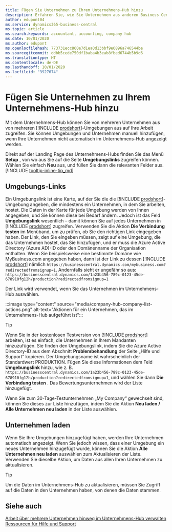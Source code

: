 ```yaml
---
title: Fügen Sie Unternehmen zu Ihrem Unternehmens-Hub hinzu
description: Erfahren Sie, wie Sie Unternehmen aus anderen Business Central-Umgebungen zu Ihrem Unternehmens-Hub hinzufügen, damit Sie die Arbeit in verschiedenen Umgebungen verwalten können.
author: edupont04
ms.service: dynamics365-business-central
ms.topic: article
ms.search.keywords: accountant, accounting, company hub
ms.date: 10/01/2020
ms.author: edupont
ms.openlocfilehash: 773731ecc860e7d1ea0d13bbf9e6896a746544be
ms.sourcegitcommit: ddbb5cede750df1baba4b3eab8fbed6744b5b9d6
ms.translationtype: HT
ms.contentlocale: de-DE
ms.lasthandoff: 10/01/2020
ms.locfileid: "3927674"
---
```

# <a name="add-companies-to-your-company-hub"></a>Fügen Sie Unternehmen zu Ihrem Unternehmens-Hub hinzu

Mit dem Unternehmens-Hub können Sie von mehreren Unternehmen aus von mehreren [!INCLUDE [prodshort](includes/prodshort.md)]-Umgebungen aus auf Ihre Arbeit zugreifen. Sie können Umgebungen und Unternehmen manuell hinzufügen, wenn Ihre Unternehmen nicht automatisch im Unternehmens-Hub angezeigt werden.  

Direkt auf der Landing Page des Unternehmens-Hubs finden Sie das Menü **Setup** , von wo aus Sie auf die Seite **Umgebungslinks** zugreifen können. Wählen Sie einfach **Neu** aus, und füllen Sie dann die relevanten Felder aus. [!INCLUDE [tooltip-inline-tip_md](includes/tooltip-inline-tip_md.md)]  

## <a name="environment-links"></a>Umgebungs-Links

Ein Umgebungslink ist eine Karte, auf der Sie die die [!INCLUDE [prodshort](includes/prodshort.md)]-Umgebung angeben, die mindestens ein Unternehmen, in dem Sie arbeiten, hostet. Die Daten in der Karte für jede Umgebung werden von Ihnen angegeben, und Sie können diese bei Bedarf ändern. Jedoch ist das Feld **Umgebungslink** wesentlich – damit können Sie auf jedes Unternehmen in [!INCLUDE [prodshort](includes/prodshort.md)] zugreifen. Verwenden Sie die Aktion **Die Verbindung testen** im Menüband, um zu prüfen, ob Sie den richtigen Link eingegeben haben. Der Link, den Sie eingeben müssen, zeigt auf eine Umgebung, die das Unternehmen hostet, das Sie hinzufügen, und er muss die Azure Active Directory (Azure AD)-ID oder den Domänenname der Organisation enthalten. Wenn Sie beispielsweise eine bestimmte Domäne wie MyBusiness.com angegeben haben, dann ist der Link zu dessen [!INCLUDE [prodshort](includes/prodshort.md)] nämlich ```https://businesscentral.dynamics.com/mybusiness.com?redirectedfromsignup=1```. Andernfalls sieht er ungefähr so aus: ```https://businesscentral.dynamics.com/1a23b456-789c-0123-45de-678910fg12h/production?redirectedfromsignup=1```  

Der Link wird verwendet, wenn Sie das Unternehmen im Unternehmens-Hub auswählen.  

:::image type="content" source="media/company-hub-company-list-actions.png" alt-text="Aktionen für ein Unternehmen, das im Unternehmens-Hub aufgeführt ist":::

> [!TIP]
> Wenn Sie in der kostenlosen Testversion von [!INCLUDE [prodshort](includes/prodshort.md)] arbeiten, ist es einfach, die Unternehmen in Ihrem Mandanten hinzuzufügen. Sie finden den Umgebungslink, indem Sie die Azure Active Directory-ID aus dem Abschnitt **Problembehandlung** der Seite „Hilfe und Support“ kopieren. Der Umgebungsname ist wahrscheinlich der Standardwert PRODUKTION. Fügen Sie diese Informationen dem Feld **Umgebungslink** hinzu, wie z. B. ```https://businesscentral.dynamics.com/1a23b456-789c-0123-45de-678910fg12h/production?redirectedfromsignup=1```, und wählen Sie dann **Die Verbindung testen** . Das Bewertungsunternehmen wird der Liste hinzugefügt.
>
> Wenn Sie zum 30-Tage-Testunternehmen „My Company“ gewechselt sind, können Sie dieses zur Liste hinzufügen, indem Sie die Aktion **Neu laden / Alle Unternehmen neu laden** in der Liste auswählen.

## <a name="load-companies"></a>Unternehmen laden

Wenn Sie Ihre Umgebungen hinzugefügt haben, werden Ihre Unternehmen automatisch angezeigt. Wenn Sie jedoch wissen, dass einer Umgebung ein neues Unternehmen hinzugefügt wurde, können Sie die Aktion **Alle Unternehmen neu laden** auswählen zum Aktualisieren der Liste. Verwenden Sie dieselbe Aktion, um Daten aus allen Ihren Unternehmen zu aktualisieren.  

> [!TIP]
> Um die Daten im Unternehmens-Hub zu aktualisieren, müssen Sie Zugriff auf die Daten in den Unternehmen haben, von denen die Daten stammen.

## <a name="see-also"></a>Siehe auch

[Arbeit über mehrere Unternehmen hinweg im Unternehmens-Hub verwalten](company-hub.md)  
[Ressourcen für Hilfe und Support](product-help-and-support.md)  
